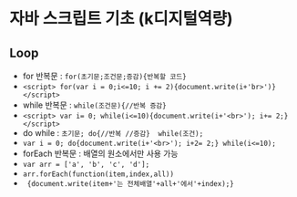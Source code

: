 # 자바 스크립트 기초 (k디지털역량)
## Loop
* for 반복문 : `for(초기문;조건문;증감){반복할 코드}`
* `<script> for(var i = 0;i<=10; i += 2){document.write(i+'br>')} </script>`
* while 반복문 : `while(조건문){//반복 증감}`
* `<script> var i= 0; while(i<=10){document.write(i+'<br>'); i+= 2;} </script>`
* do while : `초기문; do{//반복 //증감}  while(조건);`
* `var i = 0; do{document.write(i+'<br>'); i+2= 2;} while(i<=10);`
* forEach 반복문 : 배열의 원소에서만 사용 가능
* `var arr = ['a', 'b', 'c', 'd'];`
*  `arr.forEach(function(item,index,all))`
* ` {document.write(item+'는 전체배열'+all+'에서'+index);}`